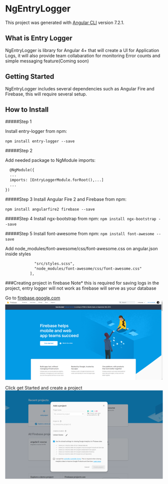 # NgEntryLogger

This project was generated with [Angular CLI](https://github.com/angular/angular-cli) version 7.2.1.

## What is Entry Logger
NgEntryLogger is library for Angular 4+ that will create a UI for Application Logs, it will also provide team collabaration for
monitoring Error counts and simple messaging feature(Coming soon)

## Getting Started
NgEntryLogger includes several dependencies such as Angular Fire
and Firebase, this will require several setup.

## How to Install
#####Step 1

Install entry-logger from npm:

```npm install entry-logger --save```

#####Step 2

Add needed package to NgModule imports:

```import { EntryLoggerModule } from 'entry-logger';
  @NgModule({
  ...
  imports: [EntryLoggerModule.forRoot(),...]
  ...
})
```

#####Step 3
Install Angular Fire 2 and Firebase from npm:

```npm install angularfire2 firebase --save```


#####Step 4
Install ngx-bootstrap from npm:
```npm install ngx-bootstrap --save```


#####Step 5
Install font-awesome from npm:
```npm install font-awesome --save```

Add node_modules/font-awesome/css/font-awesome.css on angular.json
inside styles

 ```   "styles": [
              "src/styles.scss",
              "node_modules/font-awesome/css/font-awesome.css"
            ],
```

###Creating project in firebase
Note* this is required for saving logs in the project, entry logger will not work as firebase will serve as your database

Go to [firebase.google.com](https://firebase.google.com)
![Alt text](images/firebase.PNG "Title")

Click get Started and create a project
![Alt text](images/create-project.PNG "Title")